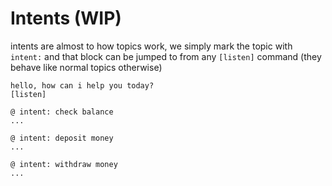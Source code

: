 # Intents (WIP)

intents are almost to how topics work, we simply mark the topic with `intent:`
and that block can be jumped to from any `[listen]` command (they behave like
normal topics otherwise)
```
hello, how can i help you today?
[listen]

@ intent: check balance
...

@ intent: deposit money
...

@ intent: withdraw money
...

```
